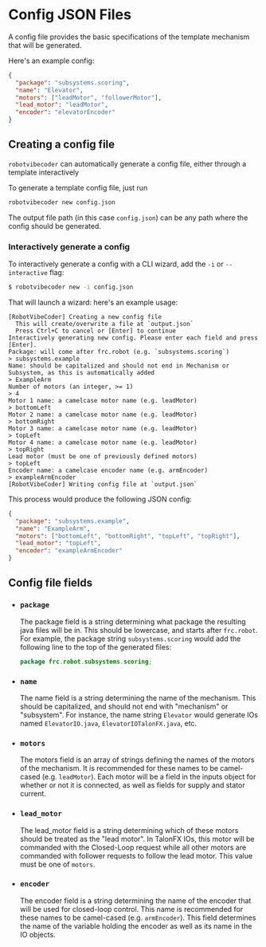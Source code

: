 # Config JSON Files

A config file provides the basic specifications of the template mechanism that will be generated.

Here's an example config:

```json
{
  "package": "subsystems.scoring",
  "name": "Elevator",
  "motors": ["leadMotor", "followerMotor"],
  "lead_motor": "leadMotor",
  "encoder": "elevatorEncoder"
}
```

## Creating a config file

`robotvibecoder` can automatically generate a config file, either through a template interactively

To generate a template config file, just run

```sh
robotvibecoder new config.json
```

The output file path (in this case `config.json`) can be any path where the config should be generated.

### Interactively generate a config

To interactively generate a config with a CLI wizard, add the `-i` or `--interactive` flag:

```sh
$ robotvibecoder new -i config.json
```

That will launch a wizard: here's an example usage:

```
[RobotVibeCoder] Creating a new config file
  This will create/overwrite a file at `output.json`
  Press Ctrl+C to cancel or [Enter] to continue
Interactively generating new config. Please enter each field and press [Enter].
Package: will come after frc.robot (e.g. `subsystems.scoring`)
> subsystems.example
Name: should be capitalized and should not end in Mechanism or Subsystem, as this is automatically added
> ExampleArm
Number of motors (an integer, >= 1)
> 4
Motor 1 name: a camelcase motor name (e.g. leadMotor)
> bottomLeft
Motor 2 name: a camelcase motor name (e.g. leadMotor)
> bottomRight
Motor 3 name: a camelcase motor name (e.g. leadMotor)
> topLeft
Motor 4 name: a camelcase motor name (e.g. leadMotor)
> topRight
Lead motor (must be one of previously defined motors)
> topLeft
Encoder name: a camelcase encoder name (e.g. armEncoder)
> exampleArmEncoder
[RobotVibeCoder] Writing config file at `output.json`
```

This process would produce the following JSON config:

```json
{
  "package": "subsystems.example",
  "name": "ExampleArm",
  "motors": ["bottomLeft", "bottomRight", "topLeft", "topRight"],
  "lead_motor": "topLeft",
  "encoder": "exampleArmEncoder"
}
```

## Config file fields

- ### `package`

  The package field is a string determining what package the resulting java files will be in. This should be lowercase, and starts after `frc.robot`. For example, the package string `subsystems.scoring` would add the following line to the top of the generated files:

  ```java
  package frc.robot.subsystems.scoring;
  ```

- ### `name`

  The name field is a string determining the name of the mechanism. This should be capitalized, and should not end with "mechanism" or "subsystem". For instance, the name string `Elevator` would generate IOs named `ElevatorIO.java`, `ElevatorIOTalonFX.java`, etc.

- ### `motors`

  The motors field is an array of strings defining the names of the motors of the mechanism. It is recommended for these names to be camel-cased (e.g. `leadMotor`). Each motor will be a field in the inputs object for whether or not it is connected, as well as fields for supply and stator current.

- ### `lead_motor`

  The lead_motor field is a string determining which of these motors should be treated as the "lead motor". In TalonFX IOs, this motor will be commanded with the Closed-Loop request while all other motors are commanded with follower requests to follow the lead motor. This value must be one of `motors`.

- ### `encoder`

  The encoder field is a string determining the name of the encoder that will be used for closed-loop control. This name is recommended for these names to be camel-cased (e.g. `armEncoder`). This field determines the name of the variable holding the encoder as well as its name in the IO objects.
